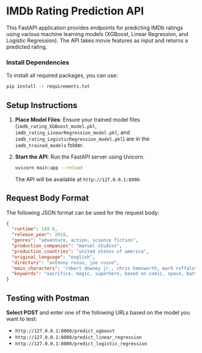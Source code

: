 # IMDb Rating Prediction API

This FastAPI application provides endpoints for predicting IMDb ratings using various machine learning models (XGBoost, Linear Regression, and Logistic Regression). The API takes movie features as input and returns a predicted rating.

### Install Dependencies

To install all required packages, you can use:

```bash
pip install -r requirements.txt
```

## Setup Instructions

1. **Place Model Files**: Ensure your trained model files (`imdb_rating_XGBoost_model.pkl`, `imdb_rating_LinearRegression_model.pkl`, and `imdb_rating_LogisticRegression_model.pkl`) are in the `imdb_trained_models` folder.

2. **Start the API**: Run the FastAPI server using Uvicorn.

   ```bash
   uvicorn main:app --reload
   ```

   The API will be available at `http://127.0.0.1:8000`.

## Request Body Format

The following JSON format can be used for the request body:

```json
{
  "runtime": 149.0,
  "release_year": 2018,
  "genres": "adventure, action, science fiction",
  "production_companies": "marvel studios",
  "production_countries": "united states of america",
  "original_language": "english",
  "directors": "anthony russo, joe russo",
  "main_characters": "robert downey jr., chris hemsworth, mark ruffalo",
  "keywords": "sacrifice, magic, superhero, based on comic, space, battlefield, genocide, magical object, super power, aftercreditsstinger, marvel cinematic universe (mcu), cosmic"
}
```

## Testing with Postman

**Select POST** and enter one of the following URLs based on the model you want to test:
   - `http://127.0.0.1:8000/predict_xgboost`
   - `http://127.0.0.1:8000/predict_linear_regression`
   - `http://127.0.0.1:8000/predict_logistic_regression`

